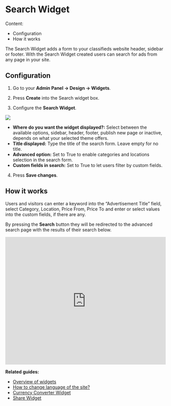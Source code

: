 # Search Widget

Content:
-   Configuration
-   How it works

The Search Widget adds a form to your classifieds website header, sidebar or footer. With the Search Widget created users can search for ads from any page in your site.

## Configuration

1. Go to your **Admin Panel -> Design -> Widgets**.

2. Press  **Create**  into the Search widget box.

3. Configure the **Search Widget**.

![](https://raw.githubusercontent.com/yclas/guides/master/images/search%20widget.jpg)

-   **Where do you want the widget displayed?:**  Select between the available options, sidebar, header, footer, publish new page or inactive, depends on what your selected theme offers.
-   **Title displayed:**  Type the title of the search form. Leave empty for no title.
-   **Advanced option:**  Set to True to enable categories and locations selection in the search form.
-   **Custom fields in search:**  Set to True to let users filter by custom fields.

  

4. Press  **Save changes**.

## How it works

Users and visitors can enter a keyword into the “Advertisement Title” field, select Category, Location, Price From, Price To and enter or select values into the custom fields, if there are any.

By pressing the  **Search**  button they will be redirected to the advanced search page with the results of their search below.



<iframe width="100%" height="400px" src="https://www.youtube.com/embed/-kUm5zKrVQQ" title="Yclas video" frameborder="0" allow="accelerometer; autoplay; clipboard-write; encrypted-media; gyroscope; picture-in-picture" allowfullscreen></iframe>
 

**Related guides:**

-   [Overview of widgets](Widgets-overview.md)
-   [How to change language of the site?](Translation-change-language-of-the-site.md)
-   [Currency Converter Widget](Widgets-currency-widget.md)
-   [Share Widget](Widgets-share-widget.md)
